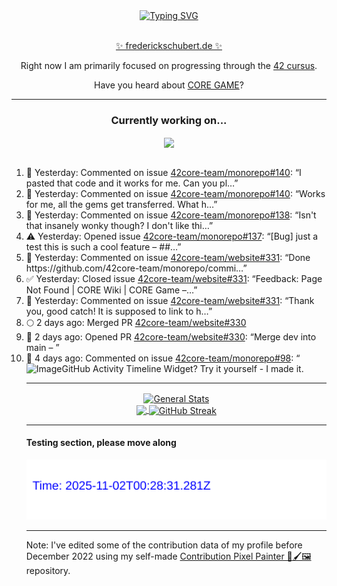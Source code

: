 <div align="center">
	<a href="https://git.io/typing-svg"><img src="https://readme-typing-svg.demolab.com?font=Fira+Code&size=30&pause=1000&color=70A5FD&background=1A1B27&center=true&vCenter=true&repeat=false&random=false&width=550&lines=%F0%9F%91%8B+Hello+World!+I'm+Freddy!+%F0%9F%96%96" alt="Typing SVG" /></a>
</div>
<br>
<div align="center">
	<p></p><a href="https://frederickschubert.de">✨ frederickschubert.de ✨</a></p>
	<p>Right now I am primarily focused on progressing through the <a href="https://github.com/FreddyMSchubert/42_cursus">42 cursus</a>.</p>
	<p>Have you heard about <a href="https://coregame.de/">CORE GAME</a>?</p>
</div>

<hr>

<div align="center">

### Currently working on...

<!-- [![current_repo](https://github-readme-stats.vercel.app/api/pin/?username=FreddyMSchubert&repo=Crafty_Concoctions&theme=tokyonight)](https://github.com/FreddyMSchubert/Crafty_Concoctions) -->

<div align="center">
	<a href="https://github.com/42core-team/monorepo" target="_blank">
		<img align="center" src="https://github-readme-stats.vercel.app/api/pin/?username=42core-team&repo=monorepo&theme=tokyonight" />
	</a>
</div>

<br>

<div align="left">
<ol>
<!-- ACTIVITY:START -->
<li>💬 Yesterday: Commented on issue <a href="https://github.com/42core-team/monorepo/issues/140#issuecomment-3371919196">42core-team/monorepo#140</a>: “I pasted that code and it works for me. Can you pl…”</li>
<li>💬 Yesterday: Commented on issue <a href="https://github.com/42core-team/monorepo/issues/140#issuecomment-3371797463">42core-team/monorepo#140</a>: “Works for me, all the gems get transferred. What h…”</li>
<li>💬 Yesterday: Commented on issue <a href="https://github.com/42core-team/monorepo/issues/138#issuecomment-3371208733">42core-team/monorepo#138</a>: “Isn't that insanely wonky though? I don't like thi…”</li>
<li>⚠️ Yesterday: Opened issue <a href="https://github.com/42core-team/monorepo/issues/137">42core-team/monorepo#137</a>: “[Bug] just a test this is such a cool feature – ##…”</li>
<li>💬 Yesterday: Commented on issue <a href="https://github.com/42core-team/website/issues/331#issuecomment-3370845738">42core-team/website#331</a>: “Done https://github.com/42core-team/monorepo/commi…”</li>
<li>✅ Yesterday: Closed issue <a href="https://github.com/42core-team/website/issues/331">42core-team/website#331</a>: “Feedback: Page Not Found | CORE Wiki | CORE Game –…”</li>
<li>💬 Yesterday: Commented on issue <a href="https://github.com/42core-team/website/issues/331#issuecomment-3370720656">42core-team/website#331</a>: “Thank you, good catch! It is supposed to link to h…”</li>
<li>🌕 2 days ago: Merged PR <a href="https://github.com/42core-team/website/pull/330">42core-team/website#330</a></li>
<li>🚀 2 days ago: Opened PR <a href="https://github.com/42core-team/website/pull/330">42core-team/website#330</a>: “Merge dev into main – ”</li>
<li>💬 4 days ago: Commented on issue <a href="https://github.com/42core-team/monorepo/issues/98#issuecomment-3365209661">42core-team/monorepo#98</a>: “<img width="878" height="873" alt="Image" src="htt…”</li>
<!-- ACTIVITY:END -->
</ol>
</div>

Like this [GitHub Activity Timeline Widget](https://github.com/FreddyMSchubert/github-activity-timeline)? Try it yourself - I made it.

<hr>

<div align="center">
	<a href="https://github.com/anuraghazra/github-readme-stats" target="_blank">
		<img height=200 align="center" src="https://github-readme-stats.vercel.app/api?username=FreddyMSchubert&show_icons=true&theme=tokyonight&card_width=650" alt="General Stats" />
	</a>
</div>

<div align="center">
	<a href="https://github.com/anuraghazra/github-readme-stats" target="_blank">
		<img height=200 align="center" src="https://github-readme-stats.vercel.app/api/top-langs/?username=FreddyMSchubert&layout=donut&theme=tokyonight&card_width=320">
	</a>
	<a href="https://github.com/DenverCoder1/github-readme-streak-stats" target="_blank">
		<img height=200 align="center" src="https://streak-stats.demolab.com?user=FreddyMSchubert&theme=tokyonight&date_format=j%20M%5B%20Y%5D&card_width=320&card_height=200&hide_total_contributions=true" alt="GitHub Streak" />
	</a>
</div>

<hr>

#### Testing section, please move along

![GitHub Defenders SVG](https://github.com/FreddyMSchubert/FreddyMSchubert/blob/github_defenders_output/output.svg)

<hr>

Note: I've edited some of the contribution data of my profile before December 2022 using my self-made [Contribution Pixel Painter 🎨🖌️🖼️](https://github.com/FreddyMSchubert/contribution-pixel-painter) repository.

